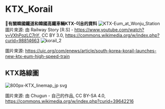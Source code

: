 # KTX_Korail
**🚄有關韓國鐵道和韓國高鐵車輛KTX-이음的資料**
![KTX-Eum_at_Wonju_Station](https://user-images.githubusercontent.com/90825957/133744254-77a8d14d-e449-4257-906c-f92ccbfd5205.jpg)
圖片來源: 由 Railway Story [R.S] - https://www.youtube.com/watch?v=VXhPozLC7nY, CC BY 3.0, https://commons.wikimedia.org/w/index.php?curid=98814663
![korail_2](https://user-images.githubusercontent.com/90825957/133744553-e1bfe210-c9b3-416c-a536-5461306723f0.jpg)

圖片來源: https://uic.org/com/enews/article/south-korea-korail-launches-new-ktx-eum-high-speed-train
## KTX路線圖
![800px-KTX_linemap_jp svg](https://user-images.githubusercontent.com/90825957/133745703-a75c575e-4097-42ca-9f09-68aa88711b32.png)

圖片來源: 由 Chugun - 自己的作品, CC BY-SA 4.0, https://commons.wikimedia.org/w/index.php?curid=39642216
